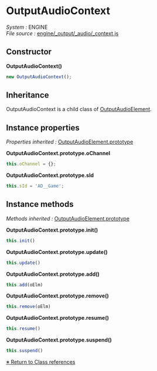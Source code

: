 # OutputAudioContext
_System :_ ENGINE  
_File source :_ [engine/_output/_audio/_context.js](https://github.com/de-sign/DBZ-Versus/blob/master/src/assets/js/engine/_output/_audio/_context.js)

## Constructor
**OutputAudioContext()**
```javascript
new OutputAudioContext();
```
## Inheritance
OutputAudioContext is a child class of [OutputAudioElement](OutputAudioElement.md).

## Instance properties
_Properties inherited :_ [OutputAudioElement.prototype](OutputAudioElement.md#instance-properties)

**OutputAudioContext.prototype.oChannel**
```javascript
this.oChannel = {};
```
**OutputAudioContext.prototype.sId**
```javascript
this.sId = 'AD__Game';
```

## Instance methods
_Methods inherited :_ [OutputAudioElement.prototype](OutputAudioElement.md#instance-methods) 

**OutputAudioContext.prototype.init()**
```javascript
this.init()
```
**OutputAudioContext.prototype.update()**
```javascript
this.update()
```
**OutputAudioContext.prototype.add()**
```javascript
this.add(oElm)
```
**OutputAudioContext.prototype.remove()**
```javascript
this.remove(oElm)
```
**OutputAudioContext.prototype.resume()**
```javascript
this.resume()
```
**OutputAudioContext.prototype.suspend()**
```javascript
this.suspend()
```

<link rel="stylesheet" href="../_doc.css" />

[&#8251; Return to Class references](References.md)